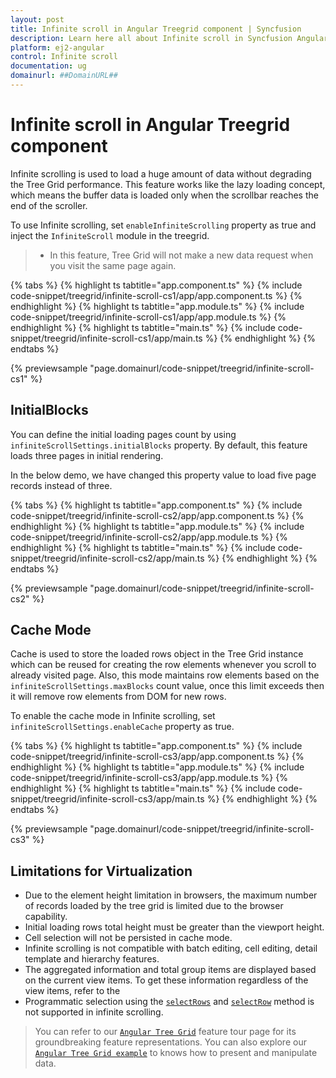 ```yaml
---
layout: post
title: Infinite scroll in Angular Treegrid component | Syncfusion
description: Learn here all about Infinite scroll in Syncfusion Angular Treegrid component of Syncfusion Essential JS 2 and more.
platform: ej2-angular
control: Infinite scroll 
documentation: ug
domainurl: ##DomainURL##
---
```


# Infinite scroll in Angular Treegrid component

Infinite scrolling is used to load a huge amount of data without degrading the Tree Grid performance. This feature works like the lazy loading concept, which means the buffer data is loaded only when the scrollbar reaches the end of the scroller.

To use Infinite scrolling, set `enableInfiniteScrolling` property as true and inject the `InfiniteScroll` module in the treegrid.

> * In this feature, Tree Grid will not make a new data request when you visit the same page again.

{% tabs %}
{% highlight ts tabtitle="app.component.ts" %}
{% include code-snippet/treegrid/infinite-scroll-cs1/app/app.component.ts %}
{% endhighlight %}
{% highlight ts tabtitle="app.module.ts" %}
{% include code-snippet/treegrid/infinite-scroll-cs1/app/app.module.ts %}
{% endhighlight %}
{% highlight ts tabtitle="main.ts" %}
{% include code-snippet/treegrid/infinite-scroll-cs1/app/main.ts %}
{% endhighlight %}
{% endtabs %}
  
{% previewsample "page.domainurl/code-snippet/treegrid/infinite-scroll-cs1" %}

## InitialBlocks

You can define the initial loading pages count by using `infiniteScrollSettings.initialBlocks` property. By default, this feature loads three pages in initial rendering.

In the below demo, we have changed this property value to load five page records instead of three.

{% tabs %}
{% highlight ts tabtitle="app.component.ts" %}
{% include code-snippet/treegrid/infinite-scroll-cs2/app/app.component.ts %}
{% endhighlight %}
{% highlight ts tabtitle="app.module.ts" %}
{% include code-snippet/treegrid/infinite-scroll-cs2/app/app.module.ts %}
{% endhighlight %}
{% highlight ts tabtitle="main.ts" %}
{% include code-snippet/treegrid/infinite-scroll-cs2/app/main.ts %}
{% endhighlight %}
{% endtabs %}
  
{% previewsample "page.domainurl/code-snippet/treegrid/infinite-scroll-cs2" %}

## Cache Mode

Cache is used to store the loaded rows object in the Tree Grid instance which can be reused for creating the row elements whenever you scroll to already visited page. Also, this mode maintains row elements based on the `infiniteScrollSettings.maxBlocks` count value, once this limit exceeds then it will remove row elements from DOM for new rows.

To enable the cache mode in Infinite scrolling, set `infiniteScrollSettings.enableCache` property as true.

{% tabs %}
{% highlight ts tabtitle="app.component.ts" %}
{% include code-snippet/treegrid/infinite-scroll-cs3/app/app.component.ts %}
{% endhighlight %}
{% highlight ts tabtitle="app.module.ts" %}
{% include code-snippet/treegrid/infinite-scroll-cs3/app/app.module.ts %}
{% endhighlight %}
{% highlight ts tabtitle="main.ts" %}
{% include code-snippet/treegrid/infinite-scroll-cs3/app/main.ts %}
{% endhighlight %}
{% endtabs %}
  
{% previewsample "page.domainurl/code-snippet/treegrid/infinite-scroll-cs3" %}

## Limitations for Virtualization

* Due to the element height limitation in browsers, the maximum number of records loaded by the tree grid is limited due to the browser capability.
* Initial loading rows total height must be greater than the viewport height.
* Cell selection will not be persisted in cache mode.
* Infinite scrolling is not compatible with batch editing, cell editing, detail template and hierarchy features.
* The aggregated information and total group items are displayed based on the current view items. To get these information regardless of the view items, refer to the
* Programmatic selection using the [`selectRows`](https://ej2.syncfusion.com/angular/documentation/api/treegrid/#selectrows) and [`selectRow`](https://ej2.syncfusion.com/angular/documentation/api/treegrid/#selectrow) method is not supported in infinite scrolling.

> You can refer to our [`Angular Tree Grid`](https://www.syncfusion.com/angular-ui-components/angular-tree-grid) feature tour page for its groundbreaking feature representations. You can also explore our [`Angular Tree Grid example`](https://ej2.syncfusion.com/angular/demos/#/material/treegrid/treegrid-overview) to knows how to present and manipulate data.
